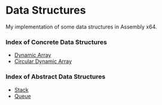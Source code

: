 # Data Structures

My implementation of some data structures in Assembly x64.

### Index of Concrete Data Structures
- [Dynamic Array](./concrete/dynamic_array)
- [Circular Dynamic Array](./concrete/circular_dynamic_array)

### Index of Abstract Data Structures
- [Stack](./stack)
- [Queue](./queue)
